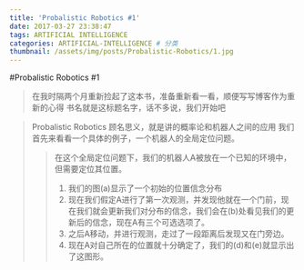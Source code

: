 ```yaml
---
title: 'Probalistic Robotics #1'
date: 2017-03-27 23:38:47
tags: ARTIFICIAL INTELLIGENCE
categories: ARTIFICIAL-INTELLIGENCE # 分类
thumbnail: /assets/img/posts/Probalistic-Robotics/1.jpg
---
```

#Probalistic Robotics #1
>在我时隔两个月重新捡起了这本书，准备重新看一看，顺便写写博客作为重新的心得
>书名就是这标题名字，话不多说，我们开始吧

>Probalistic Robotics 顾名思义，就是讲的概率论和机器人之间的应用
>我们首先来看看一个具体的例子，一个机器人的全局定位问题。
>>在这个全局定位问题下，我们的机器人A被放在一个已知的环境中，但需要定位其位置。
>>1. 我们的图(a)显示了一个初始的位置信念分布
>>2. 现在我们假定A进行了第一次观测，并发现他就在一个门前，现在我们就会更新我们对分布的信念，我们会在(b)处看见我们的更新后的信念，现在A有三个可选选项了。
>>3. 之后A移动，并进行观测，走过了一段距离后发现又在门旁边。 
>>4. 现在A对自己所在的位置就十分确定了，我们的(d)和(e)就显示出了这图形。

>